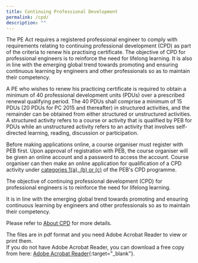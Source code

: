 ```yaml
---
title: Continuing Professional Development
permalink: /cpd/
description: ""
---
```

The PE Act requires a registered professional engineer to comply with requirements relating to continuing professional development (CPD) as part of the criteria to renew his practising certificate.&nbsp;The objective of CPD for professional engineers is to reinforce the need for lifelong learning. It is also in line with the emerging global trend towards promoting and ensuring continuous learning by engineers and other professionals so as to maintain their competency.

A PE who wishes to renew his practicing certificate is required to obtain a minimum of 40 professional development units (PDUs) over a prescribed renewal qualifying period. The 40 PDUs shall comprise a minimum of 15 PDUs (20 PDUs for PC 2015 and thereafter) in structured activities, and the remainder can be obtained from either structured or unstructured activities. A structured activity refers to a course or activity that is qualified by PEB for PDUs while an unstructured activity refers to an activity that involves self-directed learning, reading, discussion or participation.

Before making applications online, a course organiser must register with PEB first. Upon approval of registration with PEB, the course organiser will be given an online account and a password to access the account. Course organiser can then make an online application for qualification of a CPD activity under&nbsp;[categories 1(a), (b) or (c)](/determinepdu/)&nbsp;of the PEB's CPD programme.

The objective of continuing professional development (CPD) for professional engineers is to reinforce the need for lifelong learning.

It is in line with the emerging global trend towards promoting and ensuring continuous learning by engineers and other professionals so as to maintain their competency.

Please refer to&nbsp;[About CPD](/files/Downloads/CPD/ContinuingProfessionalDevelopment.pdf)&nbsp;for more details.

The files are in pdf format and you need Adobe Acrobat Reader to view or print them.<br>If you do not have Adobe Acrobat Reader, you can download a free copy from here: [Adobe Acrobat Reader](http://get.adobe.com/reader/){:target="_blank"}.